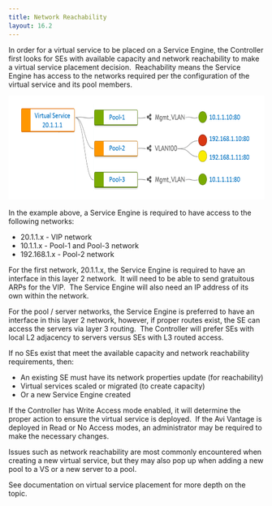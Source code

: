 ```yaml
---
title: Network Reachability
layout: 16.2
---
```

In order for a virtual service to be placed on a Service Engine, the Controller first looks for SEs with available capacity and network reachability to make a virtual service placement decision.  Reachability means the Service Engine has access to the networks required per the configuration of the virtual service and its pool members.

<a href="img/VSobjectModel.png"><img class="alignnone wp-image-491" src="img/VSobjectModel.png" alt="VSobjectModel" width="642" height="205"></a>

In the example above, a Service Engine is required to have access to the following networks:

* 20.1.1.x - VIP network
* 10.1.1.x - Pool-1 and Pool-3 network
* 192.168.1.x - Pool-2 network 

For the first network, 20.1.1.x, the Service Engine is required to have an interface in this layer 2 network.  It will need to be able to send gratuitous ARPs for the VIP.  The Service Engine will also need an IP address of its own within the network.

For the pool / server networks, the Service Engine is preferred to have an interface in this layer 2 network, however, if proper routes exist, the SE can access the servers via layer 3 routing.  The Controller will prefer SEs with local L2 adjacency to servers versus SEs with L3 routed access.

If no SEs exist that meet the available capacity and network reachability requirements, then:

* An existing SE must have its network properties update (for reachability)
* Virtual services scaled or migrated (to create capacity)
* Or a new Service Engine created 

If the Controller has Write Access mode enabled, it will determine the proper action to ensure the virtual service is deployed.  If the Avi Vantage is deployed in Read or No Access modes, an administrator may be required to make the necessary changes.

Issues such as network reachability are most commonly encountered when creating a new virtual service, but they may also pop up when adding a new pool to a VS or a new server to a pool.

See documentation on virtual service placement for more depth on the topic.
